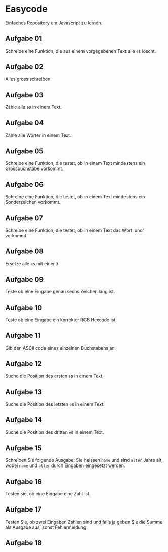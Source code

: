 # Easycode

Einfaches Repository um Javascript zu lernen.

## Aufgabe 01

Schreibe eine Funktion, die aus einem vorgegebenen Text alle `e`s löscht.

## Aufgabe 02

Alles gross schreiben.

## Aufgabe 03

Zähle alle `e`s in einem Text.

## Aufgabe 04

Zähle alle Wörter in einem Text.

## Aufgabe 05

Schreibe eine Funktion, die testet, ob in einem Text mindestens ein
Grossbuchstabe vorkommt.

## Aufgabe 06

Schreibe eine Funktion, die testet, ob in einem Text mindestens ein
Sonderzeichen vorkommt.

## Aufgabe 07

Schreibe eine Funktion, die testet, ob in einem Text das Wort 'und' vorkommt.

## Aufgabe 08

Ersetze alle `e`s mit einer `3`.

## Aufgabe 09

Teste ob eine Eingabe genau sechs Zeichen lang ist.

## Aufgabe 10

Teste ob eine Eingabe ein korrekter RGB Hexcode ist.

## Aufgabe 11

Gib den ASCII code eines einzelnen Buchstabens an.

## Aufgabe 12

Suche die Position des ersten `e`s in einem Text.

## Aufgabe 13

Suche die Position des letzten `e`s in einem Text.

## Aufgabe 14

Suche die Position des dritten `e`s in einem Text.

## Aufgabe 15

Schreiben Sie folgende Ausgabe: Sie heissen `name` und sind `alter` Jahre alt,
wobei `name` und `alter` durch Eingaben eingesetzt werden.

## Aufgabe 16

Testen sie, ob eine Eingabe eine Zahl ist.

## Aufgabe 17

Testen Sie, ob zwei Eingaben Zahlen sind und falls ja geben Sie die Summe als
Ausgabe aus; sonst Fehlermeldung.

## Aufgabe 18

